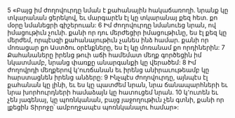5 «Բայց իմ ժողովուրդը նման է քահանային հակաճառողի.
նրանք կը տկարանան ցերեկով,
եւ մարգարէն էլ կը տկարանայ քեզ հետ.
քո մօրը նմանեցրի գիշերուան:
6 Իմ ժողովուրդը նմանուեց նրան, ով իմացութիւն չունի.
քանի որ դու մերժեցիր իմացութիւնը,
ես էլ քեզ կը մերժեմ,
որպէսզի քահանայութիւն չանես ինձ համար.
քանի որ մոռացար քո Աստծու օրէնքները,
ես էլ կը մոռանամ քո որդիներին:
7 Քահանաները իրենց թուի աճի համեմատ մեղք գործեցին իմ նկատմամբ,
նրանց փառքը անարգանքի կը վերածեմ:
8 Իմ ժողովրդի մեղքերով կ՚ուռճանան
եւ իրենց անիրաւութեամբ կը հարստացնեն իրենց անձերը:
9 Ինչպէս ժողովուրդը, այնպէս էլ քահանան կը լինի,
եւ ես կը պատժեմ նրան,
նրա ճանապարհների եւ նրա խորհուրդների համաձայն կը հատուցեմ նրան.
10 կ՚ուտեն եւ չեն յագենայ,
կը պոռնկանան, բայց յաջողութիւն չեն գտնի,
քանի որ լքեցին Տիրոջը՝ ամբողջապէս պոռնկանալու համար»:
